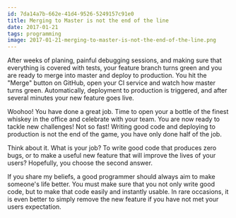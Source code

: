```yaml
---
id: 7da14a7b-662e-41d4-9526-5249157c91e0
title: Merging to Master is not the end of the line
date: 2017-01-21
tags: programming
image: 2017-01-21-merging-to-master-is-not-the-end-of-the-line.png
---
```


After weeks of planing, painful debugging sessions, and making sure that
everything is covered with tests, your feature branch turns green and you are
ready to merge into master and deploy to production. You hit the "Merge" button
on GitHub, open your CI service and watch how master turns green.
Automatically, deployment to production is triggered, and after several minutes
your new feature goes live.

Woohoo! You have done a great job. Time to open your a bottle of the finest
whiskey in the office and celebrate with your team. You are now ready to tackle
new challenges! Not so fast! Writing good code and deploying to production is
not the end of the game, you have only done half of the job.

Think about it. What is your job? To write good code that produces zero bugs, or
to make a useful new feature that will improve the lives of your users?
Hopefully, you choose the second answer.

If you share my beliefs, a good programmer should always aim to make someone's
life better. You must make sure that you not only write good code, but to make
that code easily and instantly usable. In rare occasions, it is even better to
simply remove the new feature if you have not met your users expectation.
